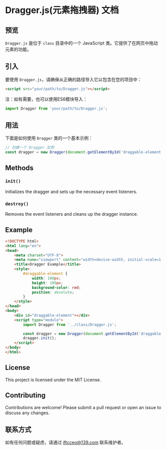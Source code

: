 # Dragger.js(元素拖拽器) 文档

## 预览
`Dragger.js` 是位于 `class` 目录中的一个 JavaScript 类。它提供了在网页中拖动元素的功能。

## 引入
要使用 `Dragger.js`，请确保从正确的路径导入它以包含在您的项目中：
```html
<script src="your/path/to/Dragger.js"></script>
```
注：如有需要，也可以使用ES6模块导入：
```javascript
import Dragger from 'your/path/to/Dragger.js';
```

## 用法
下面是如何使用 `Dragger` 类的一个基本示例：

```javascript
// 创建一个 Dragger 实例
const dragger = new Dragger(document.getElementById('draggable-element'), config);
```

## Methods

### `init()`
Initializes the dragger and sets up the necessary event listeners.

### `destroy()`
Removes the event listeners and cleans up the dragger instance.

## Example
```html
<!DOCTYPE html>
<html lang="en">
<head>
    <meta charset="UTF-8">
    <meta name="viewport" content="width=device-width, initial-scale=1.0">
    <title>Dragger Example</title>
    <style>
        #draggable-element {
            width: 100px;
            height: 100px;
            background-color: red;
            position: absolute;
        }
    </style>
</head>
<body>
    <div id="draggable-element"></div>
    <script type="module">
        import Dragger from '../class/Dragger.js';

        const dragger = new Dragger(document.getElementById('draggable-element'));
        dragger.init();
    </script>
</body>
</html>
```

## License
This project is licensed under the MIT License.

## Contributing
Contributions are welcome! Please submit a pull request or open an issue to discuss any changes.

## 联系方式
如有任何问题或疑虑，请通过 [iftcceo@139.com](mailto:iftcceo@138.com?subject=Dragger.js%20文档反馈&body=请将问题描述清楚，以便于维护者及时处理。) 联系维护者。
